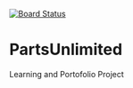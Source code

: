 [![Board Status](https://dev.azure.com/RaresHorjuOrg/f7fa67e4-d593-40de-83ed-6799ceca9cea/82ed7348-f954-4c4a-8eda-469338bf118e/_apis/work/boardbadge/6c593d03-df84-4a5e-945c-1b8a39a649ce)](https://dev.azure.com/RaresHorjuOrg/f7fa67e4-d593-40de-83ed-6799ceca9cea/_boards/board/t/82ed7348-f954-4c4a-8eda-469338bf118e/Microsoft.RequirementCategory)
# PartsUnlimited
Learning and Portofolio Project
